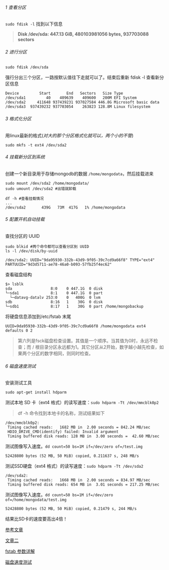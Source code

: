 ###### 1 查看分区

 `sudo fdisk -l` 找到以下信息

> **Disk /dev/sda: 447.13 GiB, 480103981056 bytes, 937703088 sectors**

###### 2 进行分区

```shell
sudo fdisk /dev/sda
```

强行分出三个分区，一路按默认值往下走就可以了。结束后重新 fdisk -l 查看新分区信息

```
Device         Start       End   Sectors   Size Type
/dev/sda1         40    409639    409600   200M EFI System
/dev/sda2     411648 937439231 937027584 446.8G Microsoft basic data
/dev/sda3  937439232 937703054    263823 128.8M Linux filesystem
```

###### 3 格式化分区

用linux最新的格式(*对大的那个分区格式化就可以，两个小的不管*)

```shell
sudo mkfs -t ext4 /dev/sda2
```

###### 4 挂载新分区到系统

创建一个新目录用于存储mongodb的数据 `/home/mongodata`，然后挂载进来

```shell
sudo mount /dev/sda2 /home/mongodata/
sudo umount /dev/sda2 #出错就卸载
```

```shell
df -h #查看挂载情况
...
/dev/sda2       439G   73M  417G   1% /home/mongodata
```

###### 5 配置开机自动挂载

查找分区的 UUID

```shell
sudo blkid #两个命令都可以查看分区到 UUID
ls -l /dev/disk/by-uuid
```

```shell
/dev/sda2: UUID="9da95930-332b-43d9-9f05-39c7cd9a66f8" TYPE="ext4" PARTUUID="9d3d5711-ae78-46a0-b093-57fb25f4ec62"
```

查看磁盘结构

```shell
$> lsblk
sda                 8:0    0 447.1G  0 disk 
└─sda1              8:1    0 447.1G  0 part 
  └─datavg-datalv 253:0    0   400G  0 lvm  
sdb                 8:16   1    30G  0 disk 
└─sdb1              8:17   1    30G  0 part /home/mongobackup
```



将硬盘信息添加到/etc/fstab 末尾

```shell
UUID=9da95930-332b-43d9-9f05-39c7cd9a66f8 /home/mongodata ext4 defaults 0 2
```

> 第六列是fsck磁盘检查设置。其值是一个顺序。当其值为0时，永远不检查；而 / 根目录分区永远都为1。其它分区从2开始，数字越小越先检查，如果两个分区的数字相同，则同时检查。



###### 6 磁盘速度测试

安装测试工具

```shell
sudo apt-get install hdparm
```

测试本地 SD 卡（ext4 格式）的读写速度：`sudo hdparm -Tt /dev/mmcblk0p2` 

> df -h 命令找到本地卡的名称，测试结果如下

```shell
/dev/mmcblk0p2:
 Timing cached reads:   1682 MB in  2.00 seconds = 842.24 MB/sec
 HDIO_DRIVE_CMD(identify) failed: Invalid argument
 Timing buffered disk reads: 128 MB in  3.00 seconds =  42.60 MB/sec
```

测试图像写入速度。`dd count=50 bs=1M if=/dev/zero of=/test.img`

```
52428800 bytes (52 MB, 50 MiB) copied, 0.211637 s, 248 MB/s
```

测试SSD硬盘（ext4 格式）的读写速度：`sudo hdparm -Tt /dev/sda2` 

```shell
/dev/sda2:
 Timing cached reads:   1668 MB in  2.00 seconds = 834.97 MB/sec
 Timing buffered disk reads: 654 MB in  3.01 seconds = 217.25 MB/sec
```

测试图像写入速度。`dd count=50 bs=1M if=/dev/zero of=/home/mongodata/test.img`

```
52428800 bytes (52 MB, 50 MiB) copied, 0.21479 s, 244 MB/s
```

结果比SD卡的速度要高出4倍！



[参考文章](https://blog.csdn.net/jorondo/article/details/104504408)

[文章二](https://blog.csdn.net/jorondo/article/details/104504408)

[fstab 参数详解](https://blog.csdn.net/qq_36357820/article/details/78421242)

[磁盘速度测试](https://post.smzdm.com/p/a25rzkxn/)
